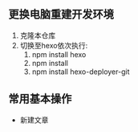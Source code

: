 ## 更换电脑重建开发环境
1.  克隆本仓库
2.  切换至hexo依次执行:
    1.  npm install hexo
    2.  npm install
    3.  npm install hexo-deployer-git

## 常用基本操作
*   新建文章
